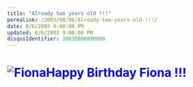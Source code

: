 ```yaml
---
title: "Already two years old !!!"
permalink: /2003/08/06/Already-two-years-old-!!!/
date: 8/6/2003 9:00:00 PM
updated: 8/6/2003 9:00:00 PM
disqusIdentifier: 20030806090000
---
```

# <font face="" color="blue">![Fiona](http://techheadbrothers.europe.webmatrixhosting.net/images/fiona.jpg)Happy Birthday Fiona !!!</font>
